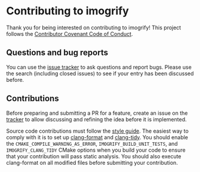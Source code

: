 # Contributing to imogrify

Thank you for being interested on contributing to imogrify! This project follows the [Contributor Covenant Code of Conduct](CODE_OF_CONDUCT.md).

## Questions and bug reports

You can use the [issue tracker](https://github.com/joseasoler/imogrify/issues) to ask questions and report bugs. Please use the search (including closed issues) to see if your entry has been discussed before.

## Contributions

Before preparing and submitting a PR for a feature, create an issue on the [tracker](https://github.com/joseasoler/imogrify/issues) to allow discussing and refining the idea before it is implemented.

Source code contributions must follow the [style guide](STYLE_GUIDE.md). The easiest way to comply with it is to set up [clang-format](https://clang.llvm.org/docs/ClangFormat.html) and [clang-tidy](https://clang.llvm.org/extra/clang-tidy/). You should enable the `CMAKE_COMPILE_WARNING_AS_ERROR`, `IMOGRIFY_BUILD_UNIT_TESTS`,  and `IMOGRIFY_CLANG_TIDY` CMake options when you build your code to ensure that your contribution will pass static analysis. You should also execute clang-format on all modified files before submitting your contribution.
